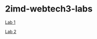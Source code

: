 # 2imd-webtech3-labs

[Lab 1](https://github.com/Britt-bit/2imd-webtech3-portfolio)

[Lab 2](https://github.com/Britt-bit/2imd-webtech3-portfolio)